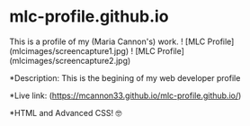 # mlc-profile.github.io
This is a profile of my (Maria Cannon's) work. 
! [MLC Profile] (mlcimages/screencapture1.jpg)
! [MLC Profile] (mlcimages/screencapture2.jpg)

*Description: This is the begining of my web developer profile 

*Live link: (https://mcannon33.github.io/mlc-profile.github.io/)

*HTML and Advanced CSS! :nerd_face:
